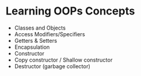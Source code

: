 
# Learning OOPs Concepts
  - Classes and Objects
  - Access Modifiers/Specifiers
  - Getters & Setters
  - Encapsulation
  - Constructor
  - Copy constructor / Shallow constructor
  - Destructor (garbage collector)

